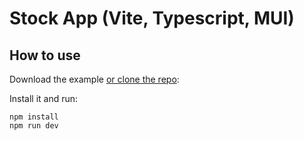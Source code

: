 # Stock App (Vite, Typescript, MUI)

## How to use

Download the example [or clone the repo](https://github.com/iliyaST/StockApp.git):

<!-- #target-branch-reference -->

Install it and run:

```
npm install
npm run dev
```
